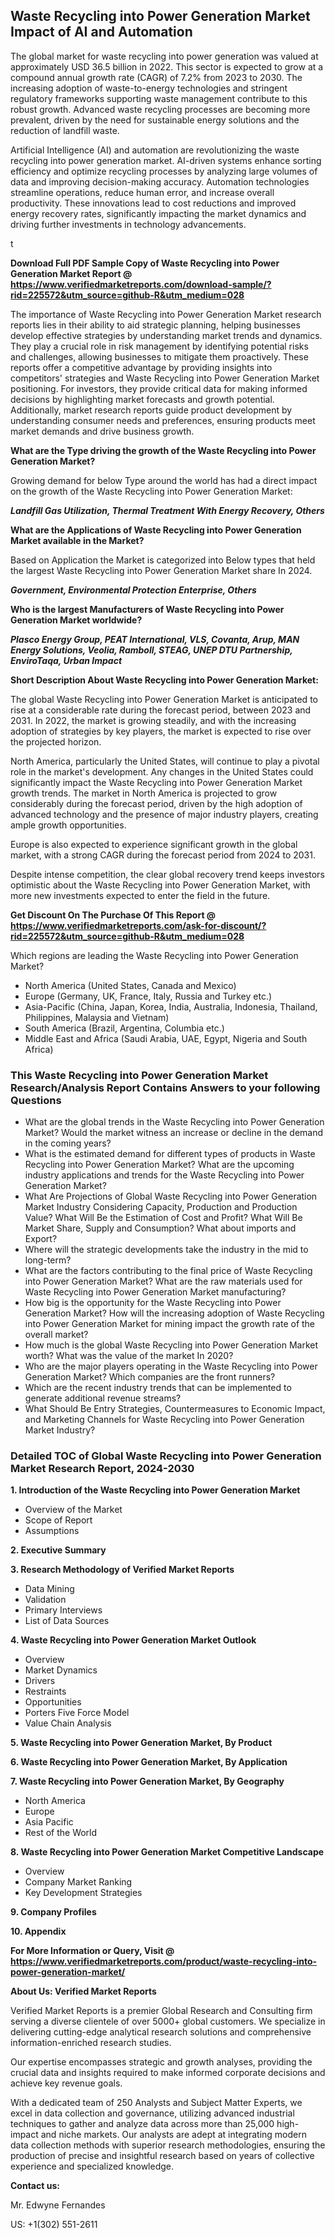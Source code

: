 <h2>Waste Recycling into Power Generation Market Impact of AI and Automation</h2><p>The global market for waste recycling into power generation was valued at approximately USD 36.5 billion in 2022. This sector is expected to grow at a compound annual growth rate (CAGR) of 7.2% from 2023 to 2030. The increasing adoption of waste-to-energy technologies and stringent regulatory frameworks supporting waste management contribute to this robust growth. Advanced waste recycling processes are becoming more prevalent, driven by the need for sustainable energy solutions and the reduction of landfill waste.</p><p>Artificial Intelligence (AI) and automation are revolutionizing the waste recycling into power generation market. AI-driven systems enhance sorting efficiency and optimize recycling processes by analyzing large volumes of data and improving decision-making accuracy. Automation technologies streamline operations, reduce human error, and increase overall productivity. These innovations lead to cost reductions and improved energy recovery rates, significantly impacting the market dynamics and driving further investments in technology advancements.</p>t</p><p id="" class=""><strong>Download Full PDF Sample Copy of Waste Recycling into Power Generation Market Report @ <a href="https://www.verifiedmarketreports.com/download-sample/?rid=225572&utm_source=github-R&utm_medium=028" target="_blank">https://www.verifiedmarketreports.com/download-sample/?rid=225572&utm_source=github-R&utm_medium=028</a></strong></p><p>The importance of&nbsp;Waste Recycling into Power Generation Market research reports lies in their ability to aid strategic planning, helping businesses develop effective strategies by understanding market trends and dynamics. They play a crucial role in risk management by identifying potential risks and challenges, allowing businesses to mitigate them proactively. These reports offer a competitive advantage by providing insights into competitors' strategies and Waste Recycling into Power Generation Market positioning. For investors, they provide critical data for making informed decisions by highlighting market forecasts and growth potential. Additionally, market research reports guide product development by understanding consumer needs and preferences, ensuring products meet market demands and drive business growth.</p><p><strong>What are the&nbsp;Type driving the growth of the Waste Recycling into Power Generation Market?</strong></p><p id="" class="">Growing demand for below Type around the world has had a direct impact on the growth of the Waste Recycling into Power Generation Market:</p><em><strong>Landfill Gas Utilization, Thermal Treatment With Energy Recovery, Others</strong></em></p><strong>What are the&nbsp;Applications&nbsp;of Waste Recycling into Power Generation Market available in the Market?</strong></p><p id="" class="">Based on Application the Market is categorized into Below types that held the largest Waste Recycling into Power Generation Market share In 2024.</p><em><strong>Government, Environmental Protection Enterprise, Others</strong></em></p><strong>Who is the largest Manufacturers of Waste Recycling into Power Generation Market worldwide?</strong></p><p><em><strong>Plasco Energy Group, PEAT International, VLS, Covanta, Arup, MAN Energy Solutions, Veolia, Ramboll, STEAG, UNEP DTU Partnership, EnviroTaqa, Urban Impact</strong></em></p><p id="" class=""><strong>Short Description About Waste Recycling into Power Generation Market:</strong></p><p>The global Waste Recycling into Power Generation Market is anticipated to rise at a considerable rate during the forecast period, between 2023 and 2031. In 2022, the market is growing steadily, and with the increasing adoption of strategies by key players, the market is expected to rise over the projected horizon.</p><p>North America, particularly the United States, will continue to play a pivotal role in the market's development. Any changes in the United States could significantly impact the Waste Recycling into Power Generation Market growth trends. The market in North America is projected to grow considerably during the forecast period, driven by the high adoption of advanced technology and the presence of major industry players, creating ample growth opportunities.</p><p>Europe is also expected to experience significant growth in the global market, with a strong CAGR during the forecast period from 2024 to 2031.</p><p>Despite intense competition, the clear global recovery trend keeps investors optimistic about the Waste Recycling into Power Generation Market, with more new investments expected to enter the field in the future.</p><p id="" class=""><strong>Get Discount On The Purchase Of This Report @ <a href="https://www.verifiedmarketreports.com/ask-for-discount/?rid=225572&utm_source=github-R&utm_medium=028" target="_blank">https://www.verifiedmarketreports.com/ask-for-discount/?rid=225572&utm_source=github-R&utm_medium=028</a></strong></p>Which regions are leading the Waste Recycling into Power Generation Market?</p><ul><li>North America (United States, Canada and Mexico)</li><li>Europe (Germany, UK, France, Italy, Russia and Turkey etc.)</li><li>Asia-Pacific (China, Japan, Korea, India, Australia, Indonesia, Thailand, Philippines, Malaysia and Vietnam)</li><li>South America (Brazil, Argentina, Columbia etc.)</li><li>Middle East and Africa (Saudi Arabia, UAE, Egypt, Nigeria and South Africa)</li></ul><h3 id="" class="">This Waste Recycling into Power Generation Market Research/Analysis Report Contains Answers to your following Questions</h3><ul><li>What are the global trends in the Waste Recycling into Power Generation Market? Would the market witness an increase or decline in the demand in the coming years?</li><li>What is the estimated demand for different types of products in Waste Recycling into Power Generation Market? What are the upcoming industry applications and trends for the Waste Recycling into Power Generation Market?</li><li>What Are Projections of Global Waste Recycling into Power Generation Market Industry Considering Capacity, Production and Production Value? What Will Be the Estimation of Cost and Profit? What Will Be Market Share, Supply and Consumption? What about imports and Export?</li><li>Where will the strategic developments take the industry in the mid to long-term?</li><li>What are the factors contributing to the final price of Waste Recycling into Power Generation Market? What are the raw materials used for Waste Recycling into Power Generation Market manufacturing?</li><li>How big is the opportunity for the Waste Recycling into Power Generation Market? How will the increasing adoption of Waste Recycling into Power Generation Market for mining impact the growth rate of the overall market?</li><li>How much is the global Waste Recycling into Power Generation Market worth? What was the value of the market In 2020?</li><li>Who are the major players operating in the Waste Recycling into Power Generation Market? Which companies are the front runners?</li><li>Which are the recent industry trends that can be implemented to generate additional revenue streams?</li><li>What Should Be Entry Strategies, Countermeasures to Economic Impact, and Marketing Channels for Waste Recycling into Power Generation Market Industry?</li></ul><h3 id="" class="">Detailed TOC of Global Waste Recycling into Power Generation Market Research Report, 2024-2030</h3><p id="" class=""><strong>1. Introduction of the Waste Recycling into Power Generation Market</strong></p><ul><li>Overview of the Market</li><li>Scope of Report</li><li>Assumptions</li></ul><p id="" class=""><strong>2. Executive Summary</strong></p><p id="" class=""><strong>3. Research Methodology of Verified Market Reports</strong></p><ul><li>Data Mining</li><li>Validation</li><li>Primary Interviews</li><li>List of Data Sources</li></ul><p id="" class=""><strong>4. Waste Recycling into Power Generation Market Outlook</strong></p><ul><li>Overview</li><li>Market Dynamics</li><li>Drivers</li><li>Restraints</li><li>Opportunities</li><li>Porters Five Force Model</li><li>Value Chain Analysis</li></ul><p id="" class=""><strong>5. Waste Recycling into Power Generation Market, By Product</strong></p><p id="" class=""><strong>6. Waste Recycling into Power Generation Market, By Application</strong></p><p id="" class=""><strong>7. Waste Recycling into Power Generation Market, By Geography</strong></p><ul><li>North America</li><li>Europe</li><li>Asia Pacific</li><li>Rest of the World</li></ul><p id="" class=""><strong>8. Waste Recycling into Power Generation Market Competitive Landscape</strong></p><ul><li>Overview</li><li>Company Market Ranking</li><li>Key Development Strategies</li></ul><p id="" class=""><strong>9. Company Profiles</strong></p><p id="" class=""><strong>10. Appendix</strong></p><p id="" class=""><strong>For More Information or Query, Visit @ <a href="https://www.verifiedmarketreports.com/product/waste-recycling-into-power-generation-market/" target="_blank">https://www.verifiedmarketreports.com/product/waste-recycling-into-power-generation-market/</a></strong></p><p id="" class=""><strong>About Us: Verified Market Reports</strong></p><p id="" class="">Verified Market Reports is a premier Global Research and Consulting firm serving a diverse clientele of over 5000+ global customers. We specialize in delivering cutting-edge analytical research solutions and comprehensive information-enriched research studies.</p><p id="" class="">Our expertise encompasses strategic and growth analyses, providing the crucial data and insights required to make informed corporate decisions and achieve key revenue goals.</p><p id="" class="">With a dedicated team of 250 Analysts and Subject Matter Experts, we excel in data collection and governance, utilizing advanced industrial techniques to gather and analyze data across more than 25,000 high-impact and niche markets. Our analysts are adept at integrating modern data collection methods with superior research methodologies, ensuring the production of precise and insightful research based on years of collective experience and specialized knowledge.</p><p id="" class=""><strong>Contact us:</strong></p><p id="" class="">Mr. Edwyne Fernandes</p><p id="" class="">US: +1(302) 551-2611</p>